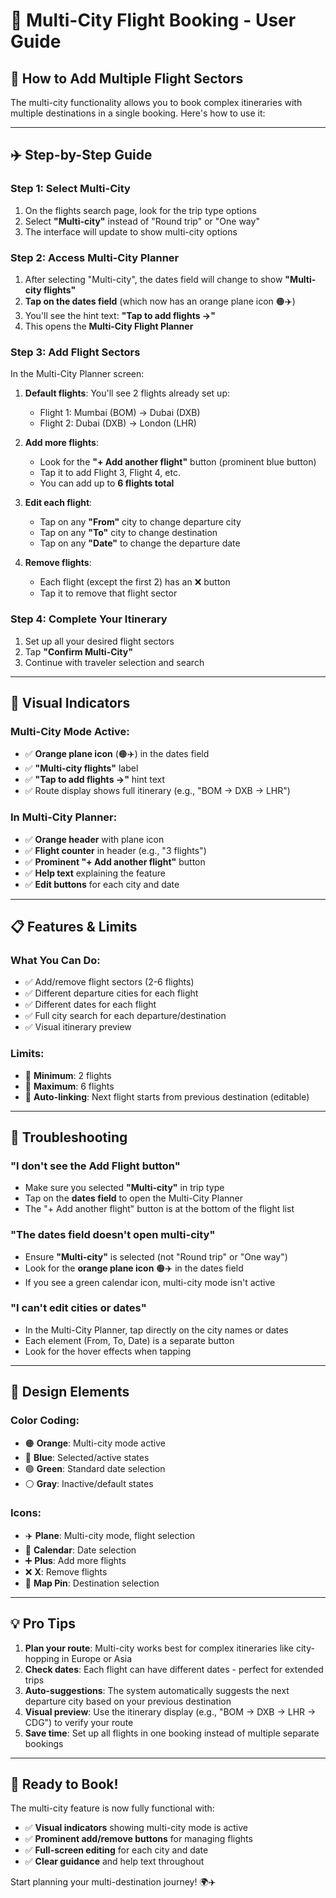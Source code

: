 # 🛫 Multi-City Flight Booking - User Guide

## 📱 **How to Add Multiple Flight Sectors**

The multi-city functionality allows you to book complex itineraries with multiple destinations in a single booking. Here's how to use it:

---

## ✈️ **Step-by-Step Guide**

### **Step 1: Select Multi-City**
1. On the flights search page, look for the trip type options
2. Select **"Multi-city"** instead of "Round trip" or "One way"
3. The interface will update to show multi-city options

### **Step 2: Access Multi-City Planner**
1. After selecting "Multi-city", the dates field will change to show **"Multi-city flights"**
2. **Tap on the dates field** (which now has an orange plane icon 🟠✈️)
3. You'll see the hint text: **"Tap to add flights →"**
4. This opens the **Multi-City Flight Planner**

### **Step 3: Add Flight Sectors**
In the Multi-City Planner screen:

1. **Default flights**: You'll see 2 flights already set up:
   - Flight 1: Mumbai (BOM) → Dubai (DXB)
   - Flight 2: Dubai (DXB) → London (LHR)

2. **Add more flights**: 
   - Look for the **"+ Add another flight"** button (prominent blue button)
   - Tap it to add Flight 3, Flight 4, etc.
   - You can add up to **6 flights total**

3. **Edit each flight**:
   - Tap on any **"From"** city to change departure city
   - Tap on any **"To"** city to change destination
   - Tap on any **"Date"** to change the departure date

4. **Remove flights**:
   - Each flight (except the first 2) has an ❌ button
   - Tap it to remove that flight sector

### **Step 4: Complete Your Itinerary**
1. Set up all your desired flight sectors
2. Tap **"Confirm Multi-City"** 
3. Continue with traveler selection and search

---

## 🎯 **Visual Indicators**

### **Multi-City Mode Active**:
- ✅ **Orange plane icon** (🟠✈️) in the dates field
- ✅ **"Multi-city flights"** label
- ✅ **"Tap to add flights →"** hint text
- ✅ Route display shows full itinerary (e.g., "BOM → DXB → LHR")

### **In Multi-City Planner**:
- ✅ **Orange header** with plane icon
- ✅ **Flight counter** in header (e.g., "3 flights")
- ✅ **Prominent "+ Add another flight"** button
- ✅ **Help text** explaining the feature
- ✅ **Edit buttons** for each city and date

---

## 📋 **Features & Limits**

### **What You Can Do**:
- ✅ Add/remove flight sectors (2-6 flights)
- ✅ Different departure cities for each flight
- ✅ Different dates for each flight
- ✅ Full city search for each departure/destination
- ✅ Visual itinerary preview

### **Limits**:
- 📏 **Minimum**: 2 flights
- 📏 **Maximum**: 6 flights
- 📏 **Auto-linking**: Next flight starts from previous destination (editable)

---

## 🔧 **Troubleshooting**

### **"I don't see the Add Flight button"**
- Make sure you selected **"Multi-city"** in trip type
- Tap on the **dates field** to open the Multi-City Planner
- The "+ Add another flight" button is at the bottom of the flight list

### **"The dates field doesn't open multi-city"**
- Ensure **"Multi-city"** is selected (not "Round trip" or "One way")
- Look for the **orange plane icon** 🟠✈️ in the dates field
- If you see a green calendar icon, multi-city mode isn't active

### **"I can't edit cities or dates"**
- In the Multi-City Planner, tap directly on the city names or dates
- Each element (From, To, Date) is a separate button
- Look for the hover effects when tapping

---

## 🎨 **Design Elements**

### **Color Coding**:
- 🟠 **Orange**: Multi-city mode active
- 🔵 **Blue**: Selected/active states
- 🟢 **Green**: Standard date selection
- ⚪ **Gray**: Inactive/default states

### **Icons**:
- ✈️ **Plane**: Multi-city mode, flight selection
- 📅 **Calendar**: Date selection
- ➕ **Plus**: Add more flights
- ❌ **X**: Remove flights
- 📍 **Map Pin**: Destination selection

---

## 💡 **Pro Tips**

1. **Plan your route**: Multi-city works best for complex itineraries like city-hopping in Europe or Asia
2. **Check dates**: Each flight can have different dates - perfect for extended trips
3. **Auto-suggestions**: The system automatically suggests the next departure city based on your previous destination
4. **Visual preview**: Use the itinerary display (e.g., "BOM → DXB → LHR → CDG") to verify your route
5. **Save time**: Set up all flights in one booking instead of multiple separate bookings

---

## 🚀 **Ready to Book!**

The multi-city feature is now fully functional with:
- ✅ **Visual indicators** showing multi-city mode is active
- ✅ **Prominent add/remove buttons** for managing flights
- ✅ **Full-screen editing** for each city and date
- ✅ **Clear guidance** and help text throughout

Start planning your multi-destination journey! 🌍✈️
